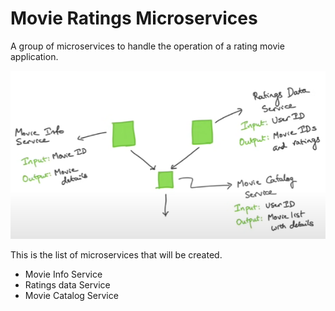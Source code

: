 
# Movie Ratings Microservices

A group of microservices to handle the operation of a rating movie application.


![Microservices to create](MovieRatings-microservices.png "Microservices")


This is the list of microservices that will be created.
- Movie Info Service
- Ratings data Service
- Movie Catalog Service
